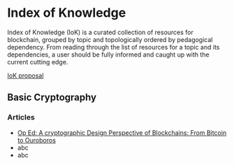 # Index of Knowledge

Index of Knowledge (IoK) is a curated collection of resources for blockchain, grouped by topic and topologically ordered by pedagogical dependency. From reading through the list of resources for a topic and its dependencies, a user should be fully informed and caught up with the current cutting edge.

[IoK proposal](https://docs.google.com/document/d/1tGcYI80Sn2YexG3kWn-qK3W_IUa0gsrHwt9ud7b-g7A)

<!-- start -->

## Basic Cryptography

### Articles


* [Op Ed: A cryptographic Design Perspective of Blockchains: From Bitcoin to Ouroboros](https://bitcoinmagazine.com/articles/op-ed-cryptographic-design-perspective-blockchains-bitcoin-ouroboros) <!-- comment -->
* abc
* abc
